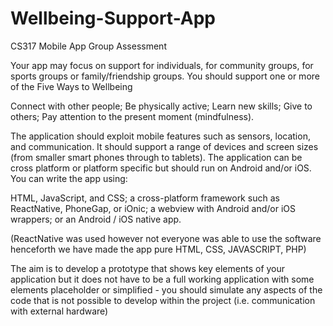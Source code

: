 # Wellbeing-Support-App
CS317 Mobile App Group Assessment


Your app may focus on support for individuals, for community groups, for sports groups or family/friendship groups. 
You should support one or more of the Five Ways to Wellbeing 

Connect with other people;
Be physically active;
Learn new skills;
Give to others;
Pay attention to the present moment (mindfulness).

The application should exploit mobile features such as sensors, location, and communication. It should support a range of devices and screen sizes (from smaller smart phones through to tablets). The application can be cross platform or platform specific but should run on Android and/or iOS. You can write the app using:

HTML, JavaScript, and CSS;
a cross-platform framework such as ReactNative, PhoneGap, or iOnic;
a webview with Android and/or iOS wrappers;
or an Android / iOS native app.

(ReactNative was used however not everyone was able to use the software henceforth we have made the app pure HTML, CSS, JAVASCRIPT, PHP)

The aim is to develop a prototype that shows key elements of your application but it does not have to be a full working application with some elements 
placeholder or simplified - you should simulate any aspects of the code that is not possible to develop within the project (i.e. communication with external hardware)

